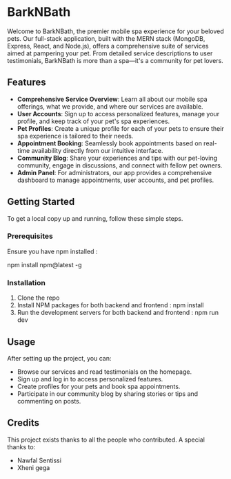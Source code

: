 # BarkNBath

Welcome to BarkNBath, the premier mobile spa experience for your beloved pets. Our full-stack application, built with the MERN stack (MongoDB, Express, React, and Node.js), offers a comprehensive suite of services aimed at pampering your pet. From detailed service descriptions to user testimonials, BarkNBath is more than a spa—it's a community for pet lovers.

## Features

- **Comprehensive Service Overview**: Learn all about our mobile spa offerings, what we provide, and where our services are available.
- **User Accounts**: Sign up to access personalized features, manage your profile, and keep track of your pet's spa experiences.
- **Pet Profiles**: Create a unique profile for each of your pets to ensure their spa experience is tailored to their needs.
- **Appointment Booking**: Seamlessly book appointments based on real-time availability directly from our intuitive interface.
- **Community Blog**: Share your experiences and tips with our pet-loving community, engage in discussions, and connect with fellow pet owners.
- **Admin Panel**: For administrators, our app provides a comprehensive dashboard to manage appointments, user accounts, and pet profiles.

## Getting Started

To get a local copy up and running, follow these simple steps.

### Prerequisites

Ensure you have npm installed :

npm install npm@latest -g

### Installation

1. Clone the repo
2. Install NPM packages for both backend and frontend : npm install
3. Run the development servers for both backend and frontend : npm run dev


## Usage

After setting up the project, you can:
- Browse our services and read testimonials on the homepage.
- Sign up and log in to access personalized features.
- Create profiles for your pets and book spa appointments.
- Participate in our community blog by sharing stories or tips and commenting on posts.


## Credits

This project exists thanks to all the people who contributed. A special thanks to:

- Nawfal Sentissi
- Xheni gega 

 
